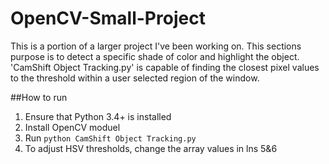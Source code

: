 # OpenCV-Small-Project
This is a portion of a larger project I've been working on. This sections purpose is to detect a specific shade of color and highlight the object. 'CamShift Object Tracking.py' is capable of finding the closest pixel values to the threshold within a user selected region of the window.

##How to run
1. Ensure that Python 3.4+ is installed
2. Install OpenCV moduel
3. Run `python CamShift Object Tracking.py`
4. To adjust HSV thresholds, change the array values in lns 5&6
